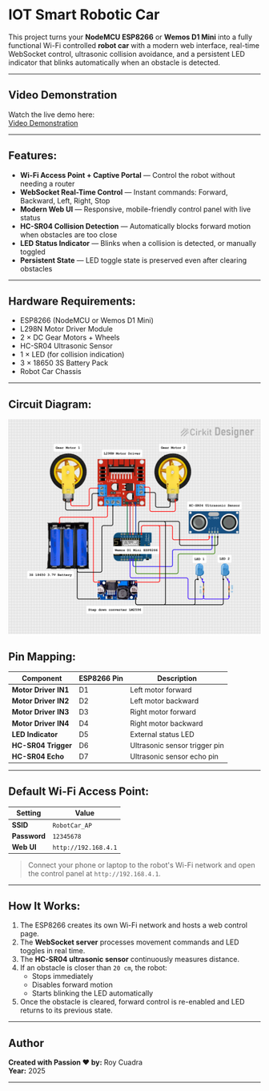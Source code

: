 # IOT Smart Robotic Car

This project turns your **NodeMCU ESP8266** or **Wemos D1 Mini** into a fully functional
Wi-Fi controlled **robot car** with a modern web interface, real-time WebSocket control, 
ultrasonic collision avoidance, and a persistent LED indicator that blinks automatically 
when an obstacle is detected.

---
## Video Demonstration

Watch the live demo here:  
[ Video Demonstration](https://vt.tiktok.com/ZSUVUGb72/)  

---

## Features:

-  **Wi-Fi Access Point + Captive Portal** — Control the robot without needing a router  
-  **WebSocket Real-Time Control** — Instant commands: Forward, Backward, Left, Right, Stop  
-  **Modern Web UI** — Responsive, mobile-friendly control panel with live status  
-  **HC-SR04 Collision Detection** — Automatically blocks forward motion when obstacles are too close  
-  **LED Status Indicator** — Blinks when a collision is detected, or manually toggled  
-  **Persistent State** — LED toggle state is preserved even after clearing obstacles  

---

## Hardware Requirements:

- ESP8266 (NodeMCU or Wemos D1 Mini)  
- L298N Motor Driver Module  
- 2 × DC Gear Motors + Wheels  
- HC-SR04 Ultrasonic Sensor  
- 1 × LED (for collision indication)  
- 3 × 18650 3S Battery Pack  
- Robot Car Chassis

---

## Circuit Diagram:
 
![Circuit Diagram](diagram.png)

## Pin Mapping:

| Component                  | ESP8266 Pin | Description                              |
|---------------------------|-------------|------------------------------------------|
| **Motor Driver IN1**      | D1          | Left motor forward                       |
| **Motor Driver IN2**      | D2          | Left motor backward                      |
| **Motor Driver IN3**      | D3          | Right motor forward                      |
| **Motor Driver IN4**      | D4          | Right motor backward                     |
| **LED Indicator**         | D5          | External status LED                      |
| **HC-SR04 Trigger**       | D6          | Ultrasonic sensor trigger pin            |
| **HC-SR04 Echo**          | D7          | Ultrasonic sensor echo pin               |

---

## Default Wi-Fi Access Point:

| Setting       | Value           |
|--------------|------------------|
| **SSID**     | `RobotCar_AP`    |
| **Password** | `12345678`       |
| **Web UI**   | `http://192.168.4.1` |

> Connect your phone or laptop to the robot's Wi-Fi network and open the control panel at `http://192.168.4.1`.

---

## How It Works:

1. The ESP8266 creates its own Wi-Fi network and hosts a web control page.  
2. The **WebSocket server** processes movement commands and LED toggles in real time.  
3. The **HC-SR04 ultrasonic sensor** continuously measures distance.  
4. If an obstacle is closer than `20 cm`, the robot:  
   - Stops immediately  
   - Disables forward motion  
   - Starts blinking the LED automatically  
5. Once the obstacle is cleared, forward control is re-enabled and LED returns to its previous state.

---
## Author

**Created with Passion ❤ by:** Roy Cuadra  
**Year:** 2025  
 
---

